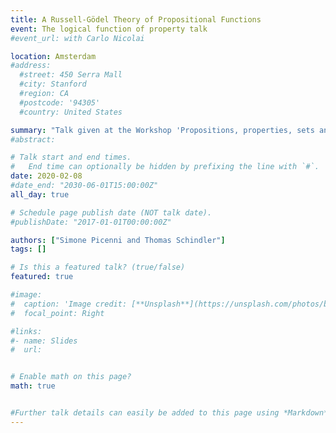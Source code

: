 ```yaml
---
title: A Russell-Gödel Theory of Propositional Functions
event: The logical function of property talk
#event_url: with Carlo Nicolai

location: Amsterdam
#address:
  #street: 450 Serra Mall
  #city: Stanford
  #region: CA
  #postcode: '94305'
  #country: United States

summary: "Talk given at the Workshop 'Propositions, properties, sets and other abstract objects'"
#abstract:

# Talk start and end times.
#   End time can optionally be hidden by prefixing the line with `#`.
date: 2020-02-08
#date_end: "2030-06-01T15:00:00Z"
all_day: true

# Schedule page publish date (NOT talk date).
#publishDate: "2017-01-01T00:00:00Z"

authors: ["Simone Picenni and Thomas Schindler"]
tags: []

# Is this a featured talk? (true/false)
featured: true

#image:
#  caption: 'Image credit: [**Unsplash**](https://unsplash.com/photos/bzdhc5b3Bxs)'
#  focal_point: Right

#links:
#- name: Slides
#  url:


# Enable math on this page?
math: true


#Further talk details can easily be added to this page using *Markdown* and $\rm \LaTeX$ math code.
---
```

